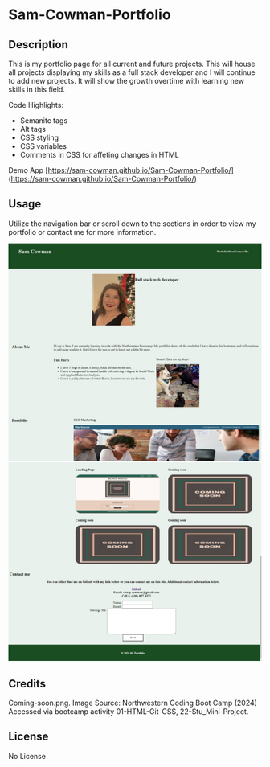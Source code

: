 # Sam-Cowman-Portfolio

## Description
This is my portfolio page for all current and future projects. This will house all projects displaying my skills as a full stack developer and I will continue to add new projects.  It will show the growth overtime with learning new skills in this field. 

Code Highlights:

* Semanitc tags
* Alt tags 
* CSS styling 
* CSS variables 
* Comments in CSS for affeting changes in HTML 

Demo App [https://sam-cowman.github.io/Sam-Cowman-Portfolio/] (https://sam-cowman.github.io/Sam-Cowman-Portfolio/)


## Usage
Utilize the navigation bar or scroll down to the sections in order to view my portfolio or contact me for more information. 

![alt text](assets/images/portfolio-scr.jpg)
![alt text](assets/images/portfolio-scr2.jpg)


## Credits
Coming-soon.png. Image Source: Northwestern Coding Boot Camp (2024) Accessed via bootcamp activity 01-HTML-Git-CSS, 22-Stu_Mini-Project. 

## License
No License 